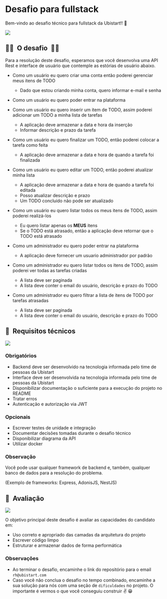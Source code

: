# Desafio para fullstack

Bem-vindo ao desafio técnico para fullstack  da Ubistart!! :raised_hands:

![](./docs/celebration.gif)

## :man_technologist: &nbsp;O desafio&nbsp; :woman_technologist:

Para a resolução deste desafio, esperamos que você desenvolva uma API Rest e interface de usuário que contemple as estórias de usuário abaixo.

* Como um usuário eu quero criar uma conta então poderei gerenciar meus itens de TODO
  - Dado que estou criando minha conta, quero informar e-mail e senha

* Como um usuário eu quero poder entrar na plataforma

* Como um usuário eu quero inserir um item de TODO, assim poderei adicionar um TODO a minha lista de tarefas

  - A aplicação deve armazenar a data e hora da inserção
  - Informar descrição e prazo da tarefa

* Como um usuário eu quero finalizar um TODO, então poderei colocar a tarefa como feita

  - A aplicação deve armazenar a data e hora de quando a tarefa foi finalizada

* Como um usuário eu quero editar um TODO, então poderei atualizar minha lista
 
  - A aplicação deve armazenar a data e hora de quando a tarefa foi editada
  - Posso atualizar descrição e prazo
  - Um TODO concluído não pode ser atualizado

* Como um usuário eu quero listar todos os meus itens de TODO, assim poderei realizá-los

  - Eu quero listar apenas os **MEUS** itens
  - Se o TODO está atrasado, então a aplicação deve retornar que o TODO está atrasado

* Como um administrador eu quero poder entrar na plataforma

  - A aplicação deve fornecer um usuario administrador por padrão

* Como um administrador eu quero listar todos os itens de TODO, assim poderei ver todas as tarefas criadas

  - A lista deve ser paginada
  - A lista deve conter o email do usuário, descrição e prazo do TODO

* Como um administrador eu quero filtrar a lista de itens de TODO por tarefas atrasadas

  - A lista deve ser paginada
  - A lista deve conter o email do usuário, descrição e prazo do TODO

## :wrench: &nbsp;Requisitos técnicos

![](./docs/requisitos.gif)
### Obrigatórios

* Backend deve ser desenvolvido na tecnologia informada pelo time de pessoas da Ubistart
* Interface deve ser desenvolvida na tecnologia informada pelo time de pessoas da Ubistart
* Disponibilizar documentação o suficiente para a execução do projeto no README
* Tratar erros
* Autenticação e autorização via JWT

### Opcionais

* Escrever testes de unidade e integração
* Documentar decisões tomadas durante o desafio técnico
* Disponibilizar diagrama da API
* Utilizar docker

### Observação

Você pode usar qualquer framework de backend e, também, qualquer banco de dados para a resolução do problema.

(Exemplo de frameworks: Express, AdonisJS, NestJS)

## :eyes: &nbsp;Avaliação 

![](./docs/avaliacao.gif)

O objetivo principal deste desafio é avaliar as capacidades do candidato em:

* Uso correto e apropriado das camadas da arquitetura do projeto
* Escrever código limpo
* Estruturar e armazenar dados de forma performática


### Observações
 
* Ao terminar o desafio, encaminhe o link do repositório para o email `rh@ubistart.com`
* Caso você não conclua o desafio no tempo combinado, encaminhe a sua solução para nós com uma seção de `dificuldades` no projeto. O importante é vermos o que você conseguiu construir :v: :grin: 
